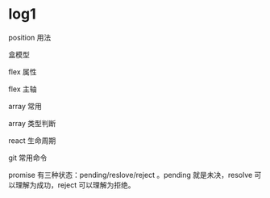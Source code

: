 # log1

position 用法

盒模型

flex 属性

flex 主轴

array 常用

array 类型判断

react 生命周期

git 常用命令

promise 有三种状态：pending/reslove/reject 。pending 就是未决，resolve 可以理解为成功，reject 可以理解为拒绝。

